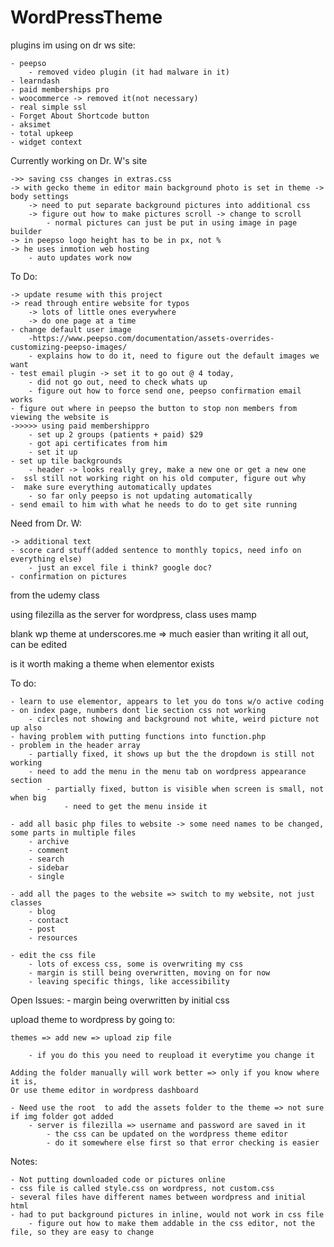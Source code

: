 # WordPressTheme



plugins im using on dr ws site:

	- peepso
		- removed video plugin (it had malware in it) 
	- learndash 
	- paid memberships pro
	- woocommerce -> removed it(not necessary)
	- real simple ssl
	- Forget About Shortcode button 
	- aksimet
	- total upkeep
	- widget context

Currently working on Dr. W's site 


	->> saving css changes in extras.css
	-> with gecko theme in editor main background photo is set in theme -> body settings
		-> need to put separate background pictures into additional css
		-> figure out how to make pictures scroll -> change to scroll
			- normal pictures can just be put in using image in page builder
	-> in peepso logo height has to be in px, not %
	-> he uses inmotion web hosting
		- auto updates work now
	
		
To Do:


	-> update resume with this project
	-> read through entire website for typos
		-> lots of little ones everywhere
		-> do one page at a time
	- change default user image
		-https://www.peepso.com/documentation/assets-overrides-customizing-peepso-images/ 
		- explains how to do it, need to figure out the default images we want
	- test email plugin -> set it to go out @ 4 today, 
		- did not go out, need to check whats up
		- figure out how to force send one, peepso confirmation email works
	- figure out where in peepso the button to stop non members from viewing the website is
	->>>>> using paid membershippro 
		- set up 2 groups (patients + paid) $29
		- got api certificates from him
		- set it up
	- set up tile backgrounds
		- header -> looks really grey, make a new one or get a new one
	-  ssl still not working right on his old computer, figure out why
	-  make sure everything automatically updates
		- so far only peepso is not updating automatically 
	- send email to him with what he needs to do to get site running


Need from Dr. W:


	-> additional text	
	- score card stuff(added sentence to monthly topics, need info on everything else)
		- just an excel file i think? google doc?
	- confirmation on pictures

from the udemy class

using filezilla as the server for wordpress, class uses mamp

blank wp theme at underscores.me
	 => much easier than writing it all out, can be edited 
	 
is it worth making a theme when elementor exists

To do: 

	- learn to use elementor, appears to let you do tons w/o active coding
	- on index page, numbers dont lie section css not working
		- circles not showing and background not white, weird picture not up also
	- having problem with putting functions into function.php
	- problem in the header array 
		- partially fixed, it shows up but the the dropdown is still not working
		- need to add the menu in the menu tab on wordpress appearance section
			- partially fixed, button is visible when screen is small, not when big
				- need to get the menu inside it

	- add all basic php files to website -> some need names to be changed, some parts in multiple files
		- archive
		- comment
		- search
		- sidebar
		- single
	
	- add all the pages to the website => switch to my website, not just classes
		- blog
		- contact
		- post
		- resources	
	
	- edit the css file
		- lots of excess css, some is overwriting my css
		- margin is still being overwritten, moving on for now
		- leaving specific things, like accessibility
		
		
Open Issues:
	- margin being overwritten by initial css
		

upload theme to wordpress by going to:

	themes => add new => upload zip file
	
		- if you do this you need to reupload it everytime you change it
		
	Adding the folder manually will work better => only if you know where it is, 
	Or use theme editor in wordpress dashboard
	
	- Need use the root  to add the assets folder to the theme => not sure if img folder got added
		- server is filezilla => username and password are saved in it
			- the css can be updated on the wordpress theme editor
			- do it somewhere else first so that error checking is easier

Notes:

	- Not putting downloaded code or pictures online
	- css file is called style.css on wordpress, not custom.css
	- several files have different names between wordpress and initial html
	- had to put background pictures in inline, would not work in css file
		- figure out how to make them addable in the css editor, not the file, so they are easy to change
